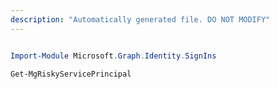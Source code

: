 ```yaml
---
description: "Automatically generated file. DO NOT MODIFY"
---
```


```powershell

Import-Module Microsoft.Graph.Identity.SignIns

Get-MgRiskyServicePrincipal

```